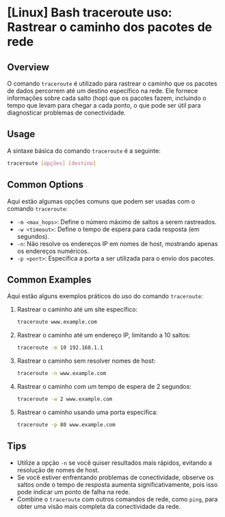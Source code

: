 # [Linux] Bash traceroute uso: Rastrear o caminho dos pacotes de rede

## Overview
O comando `traceroute` é utilizado para rastrear o caminho que os pacotes de dados percorrem até um destino específico na rede. Ele fornece informações sobre cada salto (hop) que os pacotes fazem, incluindo o tempo que levam para chegar a cada ponto, o que pode ser útil para diagnosticar problemas de conectividade.

## Usage
A sintaxe básica do comando `traceroute` é a seguinte:

```bash
traceroute [opções] [destino]
```

## Common Options
Aqui estão algumas opções comuns que podem ser usadas com o comando `traceroute`:

- `-m <max_hops>`: Define o número máximo de saltos a serem rastreados.
- `-w <timeout>`: Define o tempo de espera para cada resposta (em segundos).
- `-n`: Não resolve os endereços IP em nomes de host, mostrando apenas os endereços numéricos.
- `-p <port>`: Especifica a porta a ser utilizada para o envio dos pacotes.

## Common Examples
Aqui estão alguns exemplos práticos do uso do comando `traceroute`:

1. Rastrear o caminho até um site específico:
   ```bash
   traceroute www.example.com
   ```

2. Rastrear o caminho até um endereço IP, limitando a 10 saltos:
   ```bash
   traceroute -m 10 192.168.1.1
   ```

3. Rastrear o caminho sem resolver nomes de host:
   ```bash
   traceroute -n www.example.com
   ```

4. Rastrear o caminho com um tempo de espera de 2 segundos:
   ```bash
   traceroute -w 2 www.example.com
   ```

5. Rastrear o caminho usando uma porta específica:
   ```bash
   traceroute -p 80 www.example.com
   ```

## Tips
- Utilize a opção `-n` se você quiser resultados mais rápidos, evitando a resolução de nomes de host.
- Se você estiver enfrentando problemas de conectividade, observe os saltos onde o tempo de resposta aumenta significativamente, pois isso pode indicar um ponto de falha na rede.
- Combine o `traceroute` com outros comandos de rede, como `ping`, para obter uma visão mais completa da conectividade da rede.